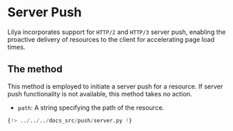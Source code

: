 # Server Push

Lilya incorporates support for `HTTP/2` and `HTTP/3` server push,
enabling the proactive delivery of resources to the client for accelerating page load times.

## The method

This method is employed to initiate a server push for a resource.
If server push functionality is not available, this method takes no action.

- `path`: A string specifying the path of the resource.

```python
{!> ../../../docs_src/push/server.py !}
```
